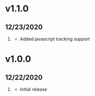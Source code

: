 # v1.1.0
##  12/23/2020

1. [](#new)
    * Added javascript tracking support

# v1.0.0
##  12/22/2020

1. [](#new)
    * Initial release
